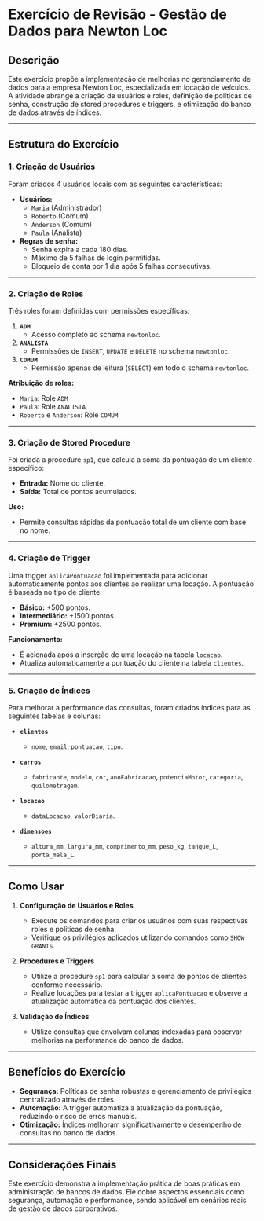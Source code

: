 # Exercício de Revisão - Gestão de Dados para Newton Loc

## Descrição
Este exercício propõe a implementação de melhorias no gerenciamento de dados para a empresa Newton Loc, especializada em locação de veículos. A atividade abrange a criação de usuários e roles, definição de políticas de senha, construção de stored procedures e triggers, e otimização do banco de dados através de índices.

---

## Estrutura do Exercício

### 1. **Criação de Usuários**
Foram criados 4 usuários locais com as seguintes características:
- **Usuários:**
  - `Maria` (Administrador)
  - `Roberto` (Comum)
  - `Anderson` (Comum)
  - `Paula` (Analista)
- **Regras de senha:**
  - Senha expira a cada 180 dias.
  - Máximo de 5 falhas de login permitidas.
  - Bloqueio de conta por 1 dia após 5 falhas consecutivas.

---

### 2. **Criação de Roles**
Três roles foram definidas com permissões específicas:
1. **`ADM`**
   - Acesso completo ao schema `newtonloc`.
2. **`ANALISTA`**
   - Permissões de `INSERT`, `UPDATE` e `DELETE` no schema `newtonloc`.
3. **`COMUM`**
   - Permissão apenas de leitura (`SELECT`) em todo o schema `newtonloc`.

**Atribuição de roles:**
- `Maria`: Role `ADM`
- `Paula`: Role `ANALISTA`
- `Roberto` e `Anderson`: Role `COMUM`

---

### 3. **Criação de Stored Procedure**
Foi criada a procedure `sp1`, que calcula a soma da pontuação de um cliente específico:
- **Entrada:** Nome do cliente.
- **Saída:** Total de pontos acumulados.

**Uso:**
- Permite consultas rápidas da pontuação total de um cliente com base no nome.

---

### 4. **Criação de Trigger**
Uma trigger `aplicaPontuacao` foi implementada para adicionar automaticamente pontos aos clientes ao realizar uma locação. A pontuação é baseada no tipo de cliente:
- **Básico:** +500 pontos.
- **Intermediário:** +1500 pontos.
- **Premium:** +2500 pontos.

**Funcionamento:**
- É acionada após a inserção de uma locação na tabela `locacao`.
- Atualiza automaticamente a pontuação do cliente na tabela `clientes`.

---

### 5. **Criação de Índices**
Para melhorar a performance das consultas, foram criados índices para as seguintes tabelas e colunas:

- **`clientes`**
  - `nome`, `email`, `pontuacao`, `tipo`.

- **`carros`**
  - `fabricante`, `modelo`, `cor`, `anoFabricacao`, `potenciaMotor`, `categoria`, `quilometragem`.

- **`locacao`**
  - `dataLocacao`, `valorDiaria`.

- **`dimensoes`**
  - `altura_mm`, `largura_mm`, `comprimento_mm`, `peso_kg`, `tanque_L`, `porta_mala_L`.

---

## Como Usar

1. **Configuração de Usuários e Roles**
   - Execute os comandos para criar os usuários com suas respectivas roles e políticas de senha.
   - Verifique os privilégios aplicados utilizando comandos como `SHOW GRANTS`.

2. **Procedures e Triggers**
   - Utilize a procedure `sp1` para calcular a soma de pontos de clientes conforme necessário.
   - Realize locações para testar a trigger `aplicaPontuacao` e observe a atualização automática da pontuação dos clientes.

3. **Validação de Índices**
   - Utilize consultas que envolvam colunas indexadas para observar melhorias na performance do banco de dados.

---

## Benefícios do Exercício

- **Segurança:** Políticas de senha robustas e gerenciamento de privilégios centralizado através de roles.
- **Automação:** A trigger automatiza a atualização da pontuação, reduzindo o risco de erros manuais.
- **Otimização:** Índices melhoram significativamente o desempenho de consultas no banco de dados.

---

## Considerações Finais
Este exercício demonstra a implementação prática de boas práticas em administração de bancos de dados. Ele cobre aspectos essenciais como segurança, automação e performance, sendo aplicável em cenários reais de gestão de dados corporativos.
